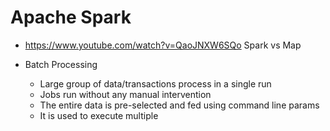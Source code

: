 # Apache Spark

- https://www.youtube.com/watch?v=QaoJNXW6SQo
Spark vs Map

- Batch Processing
  - Large group of data/transactions process in a single run
  - Jobs run without any manual intervention
  - The entire data is pre-selected and fed using command line params
  - It is used to execute multiple  
